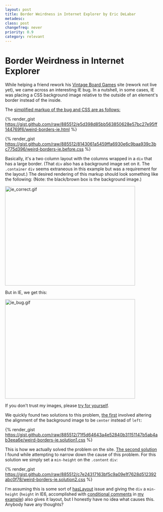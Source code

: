 ```yaml
---
layout: post
title: Border Weirdness in Internet Explorer by Eric DeLabar
metadesc: 
class: post
changefreq: never
priority: 0.9
category: relevant
---
```

<h1>Border Weirdness in Internet Explorer</h1>
<p>While helping a friend rework his <a href="http://www.vintageboardgames.net/">Vintage Board Games</a> site (rework not live yet), we came across an interesting <span class="caps">IE</span> bug.  In a nutshell, in some cases, <span class="caps">IE</span> was placing a <span class="caps">CSS</span> background image relative to the outside of an element's border instead of the&nbsp;inside.</p>
<p>The <a href="/examples/weird-borders-ie7/" rel="nofollow">simplified markup of the bug and <span class="caps">CSS</span> are as&nbsp;follows:</a></p>

{% render_gist https://gist.github.com/raw/885512/e5d398d85bb563850628e57bc27e95ff144769f6/weird-borders-ie.html %}

{% render_gist https://gist.github.com/raw/885512/8143061a5459ffa6930e6c9baa939c3bc775d396/weird-borders-ie.before.css %}

<p>Basically, it's a two column layout with the columns wrapped in a <code>div</code> that has a large border.  (That <code>div</code> also has a background image set on it.  The <code>.container</code> <code>div</code> seems extraneous in this example but was a requirement for the layout.)  The desired rendering of this markup should look something like the following: (Note: the black/brown box is the background&nbsp;image.)</p>
<p><img src="images/ie-correct.gif" alt="ie_correct.gif" border="0" width="427" height="327" style="float: none;"></p>
<p>But in <span class="caps">IE</span>, we get&nbsp;this:</p>
<p><img src="images/ie-bug.gif" alt="ie_bug.gif" border="0" width="427" height="327" style="float: none;"></p>
<p>If you don't trust my images, please <a href="/examples/weird-borders-ie7/index.php" rel="nofollow">try for&nbsp;yourself</a>.</p>
<p>We quickly found two solutions to this problem, <a href="/examples/weird-borders-ie7/index.php?solution=1" rel="nofollow">the first</a> involved altering the alignment of the background image to be <code>center</code> instead of&nbsp;<code>left</code>:</p>

{% render_gist https://gist.github.com/raw/885512/71f5d64643a4e52840b31151147b5ab4ab3eea6e/weird-borders-ie.solution1.css %}

<p>This is how we actually solved the problem on the site.  <a href="/examples/weird-borders-ie7/index.php?solution=2" rel="nofollow">The second solution</a> I found while attempting to narrow down the cause of this problem.  For this solution we simply set a <code>min-height</code> on the <code>.content</code>&nbsp;<code>div</code>:</p>

{% render_gist https://gist.github.com/raw/885512/c7e24317163bf5c9a09e1f7628d512392abc0f78/weird-borders-ie.solution2.css %}

<p>I'm assuming this is some sort of <a href="http://www.satzansatz.de/cssd/onhavinglayout.html">hasLayout</a> issue and giving the <code>div</code> a <code>min-height</code> (<code>height</code> in IE6, accomplished with <a href="http://www.quirksmode.org/css/condcom.html">conditional comments</a> in <a href="/examples/weird-borders-ie7/index.php?solution=2" rel="nofollow">my example</a>) also gives it layout, but I honestly have no idea what causes this.  Anybody have any&nbsp;thoughts?</p>